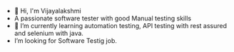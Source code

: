- 👋 Hi, I'm Vijayalakshmi
- A passionate software tester with good Manual testing skills
- 🌱 I’m currently learning automation testing, API testing with rest assured and selenium with java.
- I’m looking for Software Testig job.


<!---
VijiRaj-A/VijiRaj-A is a ✨ special ✨ repository because its `README.md` (this file) appears on your GitHub profile.
You can click the Preview link to take a look at your changes.
--->
